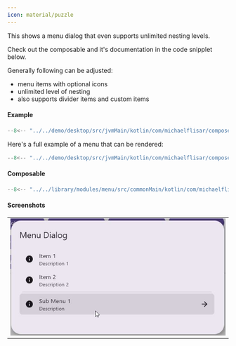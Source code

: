 ```yaml
---
icon: material/puzzle
---
```


This shows a menu dialog that even supports unlimited nesting levels.

Check out the composable and it's documentation in the code snipplet below.

Generally following can be adjusted:

* menu items with optional icons
* unlimited level of nesting
* also supports divider items and custom items

#### Example

```kotlin
--8<-- "../../demo/desktop/src/jvmMain/kotlin/com/michaelflisar/composedialogs/demo/Main.kt:demo-menu"
```

Here's a full example of a menu that can be rendered:

```kotlin
--8<-- "../../demo/desktop/src/jvmMain/kotlin/com/michaelflisar/composedialogs/demo/Main.kt:demo-menu-items"
```

#### Composable

```kotlin
--8<-- "../../library/modules/menu/src/commonMain/kotlin/com/michaelflisar/composedialogs/dialogs/menu/DialogMenu.kt:constructor"
```

#### Screenshots

|                                                   |
|---------------------------------------------------|
| ![Screenshot](../screenshots/menu/demo_menu1.jpg) |